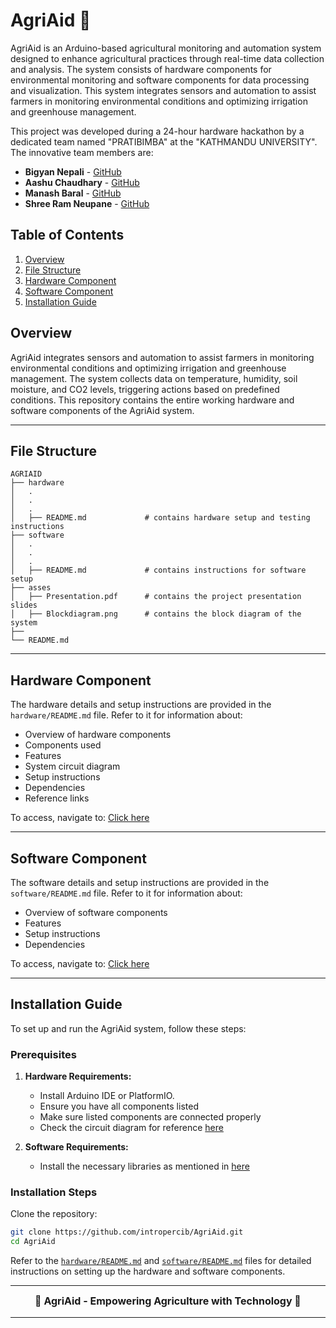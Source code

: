 
# AgriAid 🌱

AgriAid is an Arduino-based agricultural monitoring and automation system designed to enhance agricultural practices through real-time data collection and analysis. The system consists of hardware components for environmental monitoring and software components for data processing and visualization. This system integrates sensors and automation to assist farmers in monitoring environmental conditions and optimizing irrigation and greenhouse management.

This project was developed during a 24-hour hardware hackathon by a dedicated team named "PRATIBIMBA" at the "KATHMANDU UNIVERSITY". The innovative team members are:

- **Bigyan Nepali** - [GitHub](https://github.com/intropercib)
- **Aashu Chaudhary** - [GitHub](https://github.com/doubleashu)
- **Manash Baral** - [GitHub](https://github.com/manashbaral)
- **Shree Ram Neupane** - [GitHub](https://github.com/Shree2ram)

## Table of Contents

1. [Overview](#overview)
2. [File Structure](#file-structure)
3. [Hardware Component](#hardware-component)
4. [Software Component](#software-component)
5. [Installation Guide](#installation-guide)

## Overview

AgriAid integrates sensors and automation to assist farmers in monitoring environmental conditions and optimizing irrigation and greenhouse management. The system collects data on temperature, humidity, soil moisture, and CO2 levels, triggering actions based on predefined conditions. This repository contains the entire working hardware and software components of the AgriAid system.

---

## File Structure

```
AGRIAID
├── hardware
│   .
│   .
│   .
│   ├── README.md             # contains hardware setup and testing instructions
├── software
│   .
│   .
│   .
│   ├── README.md             # contains instructions for software setup
├── asses
│   ├── Presentation.pdf      # contains the project presentation slides
│   ├── Blockdiagram.png      # contains the block diagram of the system
├── 
└── README.md
```

---

## Hardware Component

The hardware details and setup instructions are provided in the `hardware/README.md` file. Refer to it for information about:

- Overview of hardware components
- Components used
- Features
- System circuit diagram
- Setup instructions
- Dependencies
- Reference links

To access, navigate to:
[Click here](hardware/README.md)


---

## Software Component

The software details and setup instructions are provided in the `software/README.md` file. Refer to it for information about:

- Overview of software components
- Features
- Setup instructions
- Dependencies

To access, navigate to:
[Click here](software/README.md)

---

## Installation Guide

To set up and run the AgriAid system, follow these steps:

### Prerequisites

1. **Hardware Requirements:**

   - Install Arduino IDE or PlatformIO.
   - Ensure you have all components listed
   - Make sure listed components are connected properly
   - Check the circuit diagram for reference [here](hardware/Readme.md)

2. **Software Requirements:**
   - Install the necessary libraries as mentioned in [here](software/Readme.md)

### Installation Steps

Clone the repository:

```bash
git clone https://github.com/intropercib/AgriAid.git
cd AgriAid
```

Refer to the [`hardware/README.md`](hardware/Readme.md) and [`software/README.md`](software/Readme.md) files for detailed instructions on setting up the hardware and software components.

---
<div style="text-align:center; font-size:16px; font-weight:bold;">
🌱 AgriAid - Empowering Agriculture with Technology 🌱
<div>

---